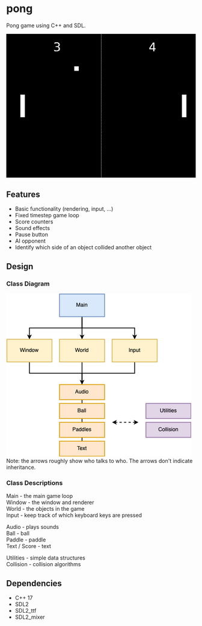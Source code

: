 # pong

Pong game using C++ and SDL.

![Gameplay Demo](demo.png)

## Features

- Basic functionality (rendering, input, ...)
- Fixed timestep game loop
- Score counters
- Sound effects
- Pause button
- AI opponent
- Identify which side of an object collided another object

## Design

### Class Diagram

![Class Diagram](class_diagram.png)  
Note: the arrows roughly show who talks to who. The arrows don't indicate  inheritance.

### Class Descriptions

Main - the main game loop  
Window - the window and renderer  
World - the objects in the game  
Input - keep track of which keyboard keys are pressed  

Audio - plays sounds  
Ball - ball  
Paddle - paddle  
Text / Score - text  

Utilities - simple data structures  
Collision - collision algorithms

## Dependencies

- C++ 17  
- SDL2  
- SDL2_ttf
- SDL2_mixer
